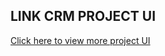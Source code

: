 ## LINK CRM PROJECT UI
[Click here to view more project UI](https://drive.google.com/drive/folders/1Rz2UIyhlvIf6gOlTpOAiMHXFzvPCk7C0?usp=sharing)